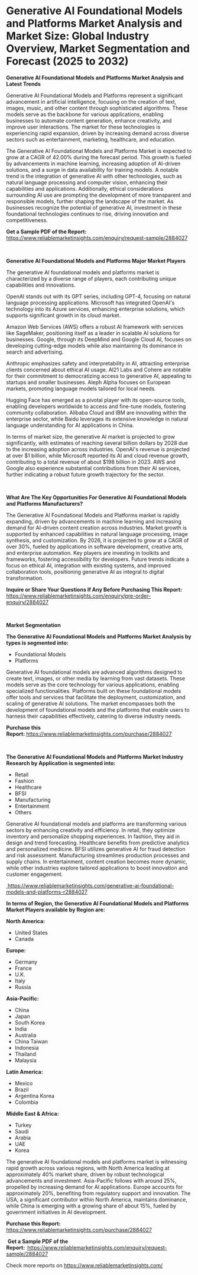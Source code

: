 <p><h1>Generative AI Foundational Models and Platforms Market Analysis and Market Size: Global Industry Overview, Market Segmentation and Forecast (2025 to 2032)</h1></p><p><strong>Generative AI Foundational Models and Platforms Market Analysis and Latest Trends</strong></p>
<p><p>Generative AI Foundational Models and Platforms represent a significant advancement in artificial intelligence, focusing on the creation of text, images, music, and other content through sophisticated algorithms. These models serve as the backbone for various applications, enabling businesses to automate content generation, enhance creativity, and improve user interactions. The market for these technologies is experiencing rapid expansion, driven by increasing demand across diverse sectors such as entertainment, marketing, healthcare, and education.</p><p>The Generative AI Foundational Models and Platforms Market is expected to grow at a CAGR of 42.00% during the forecast period. This growth is fueled by advancements in machine learning, increasing adoption of AI-driven solutions, and a surge in data availability for training models. A notable trend is the integration of generative AI with other technologies, such as natural language processing and computer vision, enhancing their capabilities and applications. Additionally, ethical considerations surrounding AI use are prompting the development of more transparent and responsible models, further shaping the landscape of the market. As businesses recognize the potential of generative AI, investment in these foundational technologies continues to rise, driving innovation and competitiveness.</p></p>
<p><strong>Get a Sample PDF of the Report:&nbsp;</strong> <a href="https://www.reliablemarketinsights.com/enquiry/request-sample/2884027?utm_campaign=2214&utm_medium=2&utm_source=Github&utm_content=ia&utm_term=13032025&utm_id=generative-ai-foundational-models-and-platforms">https://www.reliablemarketinsights.com/enquiry/request-sample/2884027</a></p>
<p>&nbsp;</p>
<p><strong>Generative AI Foundational Models and Platforms Major Market Players</strong></p>
<p><p>The generative AI foundational models and platforms market is characterized by a diverse range of players, each contributing unique capabilities and innovations. </p><p>OpenAI stands out with its GPT series, including GPT-4, focusing on natural language processing applications. Microsoft has integrated OpenAI's technology into its Azure services, enhancing enterprise solutions, which supports significant growth in its cloud market.</p><p>Amazon Web Services (AWS) offers a robust AI framework with services like SageMaker, positioning itself as a leader in scalable AI solutions for businesses. Google, through its DeepMind and Google Cloud AI, focuses on developing cutting-edge models while also maintaining its dominance in search and advertising.</p><p>Anthropic emphasizes safety and interpretability in AI, attracting enterprise clients concerned about ethical AI usage. AI21 Labs and Cohere are notable for their commitment to democratizing access to generative AI, appealing to startups and smaller businesses. Aleph Alpha focuses on European markets, promoting language models tailored for local needs.</p><p>Hugging Face has emerged as a pivotal player with its open-source tools, enabling developers worldwide to access and fine-tune models, fostering community collaboration. Alibaba Cloud and IBM are innovating within the enterprise sector, while Baidu leverages its extensive knowledge in natural language understanding for AI applications in China.</p><p>In terms of market size, the generative AI market is projected to grow significantly, with estimates of reaching several billion dollars by 2028 due to the increasing adoption across industries. OpenAI's revenue is projected at over $1 billion, while Microsoft reported its AI and cloud revenue growth, contributing to a total revenue of about $198 billion in 2023. AWS and Google also experience substantial contributions from their AI services, further indicating a robust future growth trajectory for the sector.</p></p>
<p>&nbsp;</p>
<p><strong>What Are The Key Opportunities For Generative AI Foundational Models and Platforms Manufacturers?</strong></p>
<p><p>The Generative AI Foundational Models and Platforms market is rapidly expanding, driven by advancements in machine learning and increasing demand for AI-driven content creation across industries. Market growth is supported by enhanced capabilities in natural language processing, image synthesis, and customization. By 2026, it is projected to grow at a CAGR of over 30%, fueled by applications in software development, creative arts, and enterprise automation. Key players are investing in toolkits and frameworks, fostering accessibility for developers. Future trends indicate a focus on ethical AI, integration with existing systems, and improved collaboration tools, positioning generative AI as integral to digital transformation.</p></p>
<p><strong>Inquire or Share Your Questions If Any Before Purchasing This Report:</strong> <a href="https://www.reliablemarketinsights.com/enquiry/pre-order-enquiry/2884027?utm_campaign=2214&utm_medium=2&utm_source=Github&utm_content=ia&utm_term=13032025&utm_id=generative-ai-foundational-models-and-platforms">https://www.reliablemarketinsights.com/enquiry/pre-order-enquiry/2884027</a></p>
<p>&nbsp;</p>
<p><strong>Market Segmentation</strong></p>
<p><strong>The Generative AI Foundational Models and Platforms Market Analysis by types is segmented into:</strong></p>
<p><ul><li> Foundational Models</li><li>Platforms </li></ul></p>
<p><p>Generative AI foundational models are advanced algorithms designed to create text, images, or other media by learning from vast datasets. These models serve as the core technology for various applications, enabling specialized functionalities. Platforms built on these foundational models offer tools and services that facilitate the deployment, customization, and scaling of generative AI solutions. The market encompasses both the development of foundational models and the platforms that enable users to harness their capabilities effectively, catering to diverse industry needs.</p></p>
<p><strong>Purchase this Report:&nbsp;</strong><a href="https://www.reliablemarketinsights.com/purchase/2884027?utm_campaign=2214&utm_medium=2&utm_source=Github&utm_content=ia&utm_term=13032025&utm_id=generative-ai-foundational-models-and-platforms">https://www.reliablemarketinsights.com/purchase/2884027</a></p>
<p>&nbsp;</p>
<p><strong>The Generative AI Foundational Models and Platforms Market Industry Research by Application is segmented into:</strong></p>
<p><ul><li> Retail</li><li>Fashion</li><li>Healthcare</li><li>BFSI</li><li>Manufacturing</li><li>Entertainment</li><li>Others </li></ul></p>
<p><p>Generative AI foundational models and platforms are transforming various sectors by enhancing creativity and efficiency. In retail, they optimize inventory and personalize shopping experiences. In fashion, they aid in design and trend forecasting. Healthcare benefits from predictive analytics and personalized medicine. BFSI utilizes generative AI for fraud detection and risk assessment. Manufacturing streamlines production processes and supply chains. In entertainment, content creation becomes more dynamic, while other industries explore tailored applications to boost innovation and customer engagement.</p></p>
<p><a href="https://www.reliablemarketinsights.com/generative-ai-foundational-models-and-platforms-r2884027?utm_campaign=2214&utm_medium=2&utm_source=Github&utm_content=ia&utm_term=13032025&utm_id=generative-ai-foundational-models-and-platforms">&nbsp;https://www.reliablemarketinsights.com/generative-ai-foundational-models-and-platforms-r2884027</a></p>
<p><strong>In terms of Region, the Generative AI Foundational Models and Platforms Market Players available by Region are:</strong></p>
<p>
    <p> <strong> North America: </strong>
        <ul>
            <li>United States</li>
            <li>Canada</li>
        </ul>
        </p> 
    <p> <strong> Europe: </strong>
        <ul>
            <li>Germany</li>
            <li>France</li>
            <li>U.K.</li>
            <li>Italy</li>
            <li>Russia</li>
        </ul>
        </p> 
    <p> <strong> Asia-Pacific: </strong>
        <ul>
            <li>China</li>
            <li>Japan</li>
            <li>South Korea</li>
            <li>India</li>
            <li>Australia</li>
            <li>China Taiwan</li>
            <li>Indonesia</li>
            <li>Thailand</li>
            <li>Malaysia</li>
        </ul>
        </p> 
    <p> <strong> Latin America: </strong>
        <ul>
            <li>Mexico</li>
            <li>Brazil</li>
            <li>Argentina Korea</li>
            <li>Colombia</li>
        </ul>
        </p> 
    <p> <strong> Middle East & Africa: </strong>
        <ul>
            <li>Turkey</li>
            <li>Saudi</li>
            <li>Arabia</li>
            <li>UAE</li>
            <li>Korea</li>
        </ul>
    </p>
    </p>
<p><p>The generative AI foundational models and platforms market is witnessing rapid growth across various regions, with North America leading at approximately 40% market share, driven by robust technological advancements and investment. Asia-Pacific follows with around 25%, propelled by increasing demand for AI applications. Europe accounts for approximately 20%, benefiting from regulatory support and innovation. The USA, a significant contributor within North America, maintains dominance, while China is emerging with a growing share of about 15%, fueled by government initiatives in AI development.</p></p>
<p><strong>Purchase this Report: </strong><a href="https://www.reliablemarketinsights.com/purchase/2884027?utm_campaign=2214&utm_medium=2&utm_source=Github&utm_content=ia&utm_term=13032025&utm_id=generative-ai-foundational-models-and-platforms">https://www.reliablemarketinsights.com/purchase/2884027</a></p>
<p>&nbsp;<strong>Get a Sample PDF of the Report:&nbsp;&nbsp;</strong><a href="https://www.reliablemarketinsights.com/enquiry/request-sample/2884027?utm_campaign=2214&utm_medium=2&utm_source=Github&utm_content=ia&utm_term=13032025&utm_id=generative-ai-foundational-models-and-platforms">https://www.reliablemarketinsights.com/enquiry/request-sample/2884027</a></p>
<p><strong></strong></p>
<p>Check more reports on <a href="https://www.reliablemarketinsights.com/?utm_campaign=2214&utm_medium=2&utm_source=Github&utm_content=ia&utm_term=13032025&utm_id=generative-ai-foundational-models-and-platforms">https://www.reliablemarketinsights.com/</a></p>